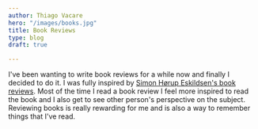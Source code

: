 ```yaml
---
author: Thiago Vacare
hero: "/images/books.jpg"
title: Book Reviews
type: blog
draft: true

---
```

I've been wanting to write book reviews for a while now and finally I decided to do it. I was fully inspired by [Simon Hørup Eskildsen's book reviews](https://sirupsen.com/books/ "Simon Hørup Eskildsen's book reviews"). Most of the time I read a book review I feel more inspired to read the book and I also get to see other person's perspective on the subject. Reviewing books is really rewarding for me and is also a way to remember things that I've read.
